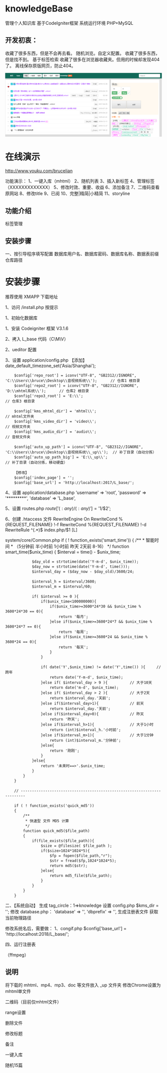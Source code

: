 # knowledgeBase
管理个人知识库
基于CodeIgniter框架
系统运行环境 PHP+MySQL

## 开发初衷：
收藏了很多东西，但是不会再去看。
	随机浏览。自定义配置。
收藏了很多东西，但是找不到。
	基于标签检索
收藏了很多在浏览器收藏夹。但用的时候却发现404了。
	离线保存原版网页，防止404。

![avatar](./demo/主界面.png)

# 在线演示
http://www.youku.com/brucelian

功能演示：
1、一键入库（mhtml）
2、随机列表
3、插入新标签
4、管理标签（XXXXXXXXXXXXX）
5、修改时效、重要、收益
6、添加备注
7、二维码查看原网站
8、修改title
9、已阅
10、完整|精简|小精简
11、storyline

## 功能介绍
标签管理

## 安装步骤
一、按引导程序填写配置
	数据库用户名、数据库密码、数据库名称、数据表前缀
	仓库路径

# 安装步骤

推荐使用 XMAPP 下载地址

1、访问 /install.php 按提示

1、初始化数据库

1、安装 Codeigniter 框架 V3.1.6

2、拷入 L_base 代码（C\M\V）

2、ueditor 配置

3、设置 application/config.php
		【添加】
		date_default_timezone_set('Asia/Shanghai');

		$config['repo_root'] = iconv("UTF-8", "GB2312//IGNORE", 'C:\\Users\\bruce\\Desktop\\音视频系统\\');		// 仓库1 根目录
		$config['repo2_root'] = iconv("UTF-8", "GB2312//IGNORE", 'D:\\mhtml系统\\');		// 仓库2 根目录
		$config['repo3_root'] = 'E:\\';													// 仓库3 根目录

		$config['kms_mhtml_dir'] = 'mhtml\\';											// mhtml文件夹
		$config['kms_video_dir'] = 'video\\';											// 视频文件夹
		$config['kms_audio_dir'] = 'audio\\';											// 音频文件夹

		$config['auto_up_path'] = iconv("UTF-8", "GB2312//IGNORE", 'C:\\Users\\bruce\\Desktop\\音视频系统\\_up\\');	// 补丁目录（自动分拣）
		$config['auto_up_path_big'] = 'E:\\_up\\';									// 补丁目录（自动分拣，移动硬盘）

		【修改】
		$config['index_page'] = '';
		$config['base_url']	= 'http://localhost:2017/L_base/';

4、设置 application/database.php
		'username' => 'root',
		'password' => '*********',
		'database' => 'L_base',

5、设置 routes.php
		$route['(:any)/(:any)'] = '$1/$2';

6、创建 .htaccess 文件
		RewriteEngine On
		RewriteCond %{REQUEST_FILENAME} !-f
		RewriteCond %{REQUEST_FILENAME} !-d
		RewriteRule ^(.*)$ index.php/$1 [L]

system/core/Common.php
		if ( ! function_exists('smart_time'))
		{
			/**
			 * 智能时间
			 * （5分钟前  半小时前  1小时前  昨天  2天前  8-16）
			 */
			function smart_time($unix_time)
			{
				$interval = time() - $unix_time;
				
				$day_old = strtotime(date('Y-m-d', $unix_time));
				$day_now = strtotime(date('Y-m-d', time()));
				$interval_day = ($day_now - $day_old)/3600/24;

				$interval_h = $interval/3600;
				$interval_m = $interval/60;

				if( $interval >= 0 ){
					if($unix_time<100000000){
						if($unix_time>=3600*24*30 && $unix_time % 3600*24*30 == 0){
							return '每月';
						}else if($unix_time>=3600*24*7 && $unix_time % 3600*24*7 == 0){
							return '每周';
						}else if($unix_time>=3600*24 && $unix_time % 3600*24 == 0){
							return '每天';
						}
					}

					if( date('Y',$unix_time) != date('Y',time()) ){		// 跨年
						return date('Y-m-d', $unix_time);
					}else if( $interval_day > 9 ){			// 大于10天
						return date('m-d', $unix_time);
					}else if( $interval_day > 2 ){			// 大于2天
						return $interval_day.'天前';
					}else if($interval_day>1){				// 前天
						return $interval_day.'天前';
					}else if($interval_day>0){				// 昨天
						return '昨天';
					}else if($interval_h>1){				// 大于1小时
						return (int)$interval_h.'小时前';
					}else if($interval_m>1){				// 大于1分钟
						return (int)$interval_m.'分钟前';
					}else{
						return '刚刚';
					}
				}else{
					return '未来时==>'.$unix_time;
				}
			}
		}

		// ------------------------------------------------------------------------

		if ( ! function_exists('quick_md5'))
		{
			/**
			 * 快速型 文件 MD5 计算
			 */
			function quick_md5($file_path)
			{
				if(file_exists($file_path)){
					$size = @filesize( $file_path );
					if($size>1024*1024*5){
						$fp = fopen($file_path,"r");
						$str = fread($fp,1024*1024*5);
						return md5($str);
					}else{
						return md5_file($file_path);
					}
				}
			}
		}


二、【系统自动】
	生成 tag_circle：1=>knowledge
	设置 config.php
		$kms_dir = '';
	修改 database.php：
		'database' => '',
		'dbprefix' => '',
	生成注册表文件
		获取当前物理路径

修改系统名后，需要做：
1、congif.php							$config['base_url']	= 'http://localhost:2018/L_base/';

四、运行注册表

（ffmpeg）

## 说明
 将下载的 mhtml、mp4、mp3、doc 等文件放入 _up 文件夹
 修改Chrome设置为mhtml单文件

二维码（目前仅mhtml文件）

range设置

删除文件

修改标题

备注

一键入库

随机15篇